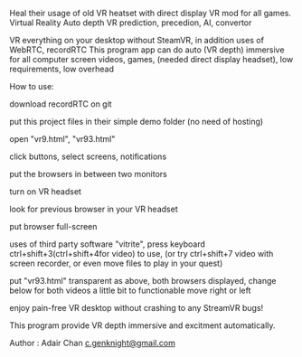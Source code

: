 Heal their usage of old VR heatset with direct display VR mod for all games. Virtual Reality Auto depth VR prediction, precedion, AI, convertor

VR everything on your desktop without SteamVR, in addition uses of WebRTC, recordRTC This program app can do auto (VR depth) immersive for all computer screen videos, games, (needed direct display headset), low requirements, low overhead

How to use:

download recordRTC on git

put this project files in their simple demo folder (no need of hosting)

open "vr9.html", "vr93.html"

click buttons, select screens, notifications

put the browsers in between two monitors

turn on VR headset

look for previous browser in your VR headset

put browser full-screen

uses of third party software "vitrite", press keyboard ctrl+shift+3(ctrl+shift+4for video) to use, (or try ctrl+shift+7 video with screen recorder, or even move files to play in your quest)

put "vr93.html" transparent as above, both browsers displayed, change below for both videos a little bit to functionable
move right or left

enjoy pain-free VR desktop without crashing to any StreamVR bugs!

This program provide VR depth immersive and excitment automatically.

Author : Adair Chan c.genknight@gmail.com
